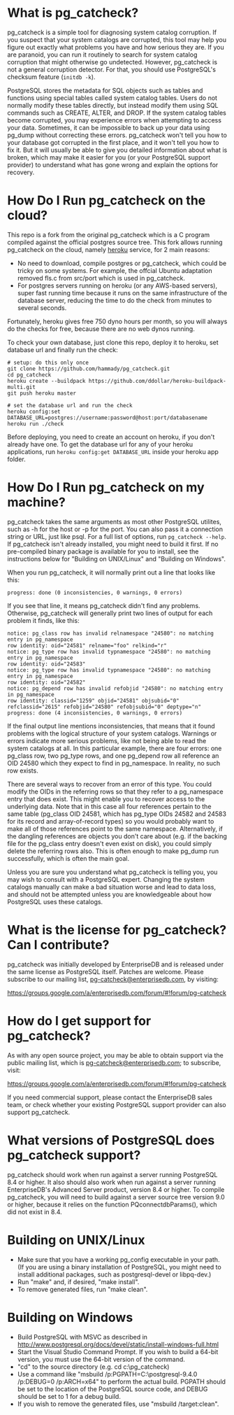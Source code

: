 What is pg_catcheck?
====================

pg_catcheck is a simple tool for diagnosing system catalog corruption.
If you suspect that your system catalogs are corrupted, this tool may
help you figure out exactly what problems you have and how serious they
are.  If you are paranoid, you can run it routinely to search for system
catalog corruption that might otherwise go undetected.  However, pg_catcheck
is not a general corruption detector.  For that, you should use PostgreSQL's
checksum feature (`initdb -k`).

PostgreSQL stores the metadata for SQL objects such as tables and functions
using special tables called system catalog tables.  Users do not normally
modify these tables directly, but instead modify them using SQL commands
such as CREATE, ALTER, and DROP.  If the system catalog tables become
corrupted, you may experience errors when attempting to access your data.
Sometimes, it can be impossible to back up your data using pg_dump without
correcting these errors.  pg_catcheck won't tell you how to your database
got corrupted in the first place, and it won't tell you how to fix it.
But it will usually be able to give you detailed information about what
is broken, which may make it easier for you (or your PostgreSQL support
provider) to understand what has gone wrong and explain the options for
recovery.

How Do I Run pg_catcheck on the cloud?
======================================
This repo is a fork from the original pg_catcheck which is a C program compiled against the official postgres source tree.
This fork allows running pg_catcheck on the cloud, namely [heroku](http://www.heroku.com) service, for 2 main reasons:

- No need to download, compile postgres or pg_catcheck, which could be tricky on some systems. For example,
the offcial Ubuntu adaptation removed fls.c from src/port which is used in pg_catcheck.
- For postgres servers running on heroku (or any AWS-based servers), super fast running time because it runs on the same infrastructure of the database server, reducing the time to do the check from minutes to several seconds.

Fortunately, heroku gives free 750 dyno hours per month, so you will always do the checks for free, because there are no web dynos running.

To check your own database, just clone this repo, deploy it to heroku, set database url and finally run the check:

    # setup: do this only once
    git clone https://github.com/hammady/pg_catcheck.git
    cd pg_catcheck
    heroku create --buildpack https://github.com/ddollar/heroku-buildpack-multi.git
    git push heroku master
    
    # set the database url and run the check
    heroku config:set DATABASE_URL=postgres://username:password@host:port/databasename
    heroku run ./check

Before deploying, you need to create an account on heroku, if you don't already have one.
To get the database url for any of your heroku applications, run `heroku config:get DATABASE_URL` inside your heroku app folder.

How Do I Run pg_catcheck on my machine?
=======================================

pg_catcheck takes the same arguments as most other PostgreSQL utilites,
such as -h for the host or -p for the port.  You can also pass it a
connection string or URL, just like psql.  For a full list of options,
run `pg_catcheck --help`.  If pg_catcheck isn't already installed, you might
need to build it first.  If no pre-compiled binary package is available for
you to install, see the instructions below for "Building on UNIX/Linux" and
"Building on Windows".

When you run pg_catcheck, it will normally print out a line that looks like
this:

	progress: done (0 inconsistencies, 0 warnings, 0 errors)

If you see that line, it means pg_catcheck didn't find any problems.
Otherwise, pg_catcheck will generally print two lines of output for each
problem it finds, like this:

	notice: pg_class row has invalid relnamespace "24580": no matching entry in pg_namespace
	row identity: oid="24581" relname="foo" relkind="r"
	notice: pg_type row has invalid typnamespace "24580": no matching entry in pg_namespace
	row identity: oid="24583"
	notice: pg_type row has invalid typnamespace "24580": no matching entry in pg_namespace
	row identity: oid="24582"
	notice: pg_depend row has invalid refobjid "24580": no matching entry in pg_namespace
	row identity: classid="1259" objid="24581" objsubid="0" refclassid="2615" refobjid="24580" refobjsubid="0" deptype="n"
	progress: done (4 inconsistencies, 0 warnings, 0 errors)

If the final output line mentions inconsistencies, that means that it found
problems with the logical structure of your system catalogs.  Warnings or
errors indicate more serious problems, like not being able to read the system
catalogs at all.  In this particular example, there are four errors: one
pg_class row, two pg_type rows, and one pg_depend row all reference an OID
24580 which they expect to find in pg_namespace.  In reality, no such row
exists.

There are several ways to recover from an error of this type.  You could
modify the OIDs in the referring rows so that they refer to a pg_namespace
entry that does exist.  This might enable you to recover access to the
underlying data.  Note that in this case all four references pertain to the
same table (pg_class OID 24581, which has pg_type OIDs 24582 and 24583 for
its record and array-of-record types) so you would probably want to make
all of those references point to the same namespace.  Alternatively, if the
dangling references are objects you don't care about (e.g. if the backing
file for the pg_class entry doesn't even exist on disk), you could simply
delete the referring rows also.  This is often enough to make pg_dump run
successfully, which is often the main goal.

Unless you are sure you understand what pg_catcheck is telling you, you
may wish to consult with a PostgreSQL expert.  Changing the system catalogs
manually can make a bad situation worse and lead to data loss, and should
not be attempted unless you are knowledgeable about how PostgreSQL uses these
catalogs.

What is the license for pg_catcheck?  Can I contribute?
=======================================================

pg_catcheck was initially developed by EnterpriseDB and is released under
the same license as PostgreSQL itself.  Patches are welcome.  Please subscribe
to our mailing list, pg-catcheck@enterprisedb.com, by visiting:

https://groups.google.com/a/enterprisedb.com/forum/#!forum/pg-catcheck

How do I get support for pg_catcheck?
=====================================

As with any open source project, you may be able to obtain support via the
public mailing list, which is pg-catcheck@enterprisedb.com; to subscribe,
visit:

https://groups.google.com/a/enterprisedb.com/forum/#!forum/pg-catcheck

If you need commercial support, please contact the EnterpriseDB sales
team, or check whether your existing PostgreSQL support provider can also
support pg_catcheck.

What versions of PostgreSQL does pg_catcheck support?
=====================================================

pg_catcheck should work when run against a server running PostgreSQL 8.4
or higher.  It also should also work when run against a server running
EnterpriseDB's Advanced Server product, version 8.4 or higher.  To
compile pg_catcheck, you will need to build against a server source tree
version 9.0 or higher, because it relies on the function PQconnectdbParams(),
which did not exist in 8.4.

Building on UNIX/Linux
======================

* Make sure that you have a working pg_config executable in your path.
  (If you are using a binary installation of PostgreSQL, you might need
  to install additional packages, such as postgresql-devel or libpq-dev.)
* Run "make" and, if desired, "make install".
* To remove generated files, run "make clean".

Building on Windows
===================

* Build PostgreSQL with MSVC as described in
  http://www.postgresql.org/docs/devel/static/install-windows-full.html
* Start the Visual Studio Command Prompt. If you wish to build a 64-bit
  version, you must use the 64-bit version of the command.
* "cd" to the source directory (e.g. cd c:\pg_catcheck)
* Use a command like "msbuild /p:PGPATH=C:\postgresql-9.4.0 /p:DEBUG=0
  /p:ARCH=x64" to perform the actual build.  PGPATH should be set to the
  location of the PostgreSQL source code, and DEBUG should be set to 1 for
  a debug build.
* If you wish to remove the generated files, use "msbuild /target:clean".
